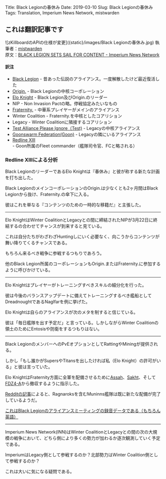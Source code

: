 Title: Black Legionの春休み
Date: 2019-03-10
Slug: Black Legionの春休み
Tags: Translation, Imperium News Network, mistwarden


## これは翻訳記事です
![zKillboardのAPIの仕様が変更]({static}/images/Black Legionの春休み.jpg)
執筆者：[mistwarden](https://imperium.news/author/mistwarden/)  
原文：[BLACK LEGION SETS SAIL FOR CONTENT - Imperium News Network](https://imperium.news/black-legion-sets-sail-for-content/)


#### 訳注
- [Black Legion](http://evemaps.dotlan.net/alliance/Black_Legion...) - 昔あった伝説のアライアンス。一度解散したけど最近復活した
- [Origin.](http://evemaps.dotlan.net/corp/Origin.) - Black Legionの中核コーポレーション
- [Elo Knight](https://zkillboard.com/character/1511725012/) - Black Legion及びOrigin.のリーダー
- NIP - Non Invasion Pactの略。停戦協定みたいなもの
- [Fraternity.](http://evemaps.dotlan.net/alliance/Fraternity.) - 中華系プレイヤーがメインのアライアンス
- Winter Coalition - Fraternity.を中核としたコアリション
- Legacy - Winter Coalitionに隣接するコアリション
- [Test Alliance Please Ignore（Test)](http://evemaps.dotlan.net/alliance/Test_Alliance_Please_Ignore) - Legacyの中核アライアンス
- [Goonswarm Federation(Goon)](http://evemaps.dotlan.net/alliance/Goonswarm_Federation) - Legacyの隣にいるアライアンス
- [Redline XIII](https://zkillboard.com/character/2113754742/) - Goon所属のFleet commander（艦隊司令官、FCと略される）

### Redline XIIIによる分析
Black LegionのリーダーであるElo Knightは『春休み』と彼が称する新たな計画を打ち出した。

Black LegionのメインコーポレーションのOrigin.は少なくとも2ヶ月間はBlack Legionから抜け、Fraternity.の傘下に入る。

彼はこれを単なる『コンテンツのための一時的な移籍だ』と主張した。

----

Elo KnightはWinter CoalitionとLegacyとの間に締結されたNIPが3月22日に終結するの合わせてチャンスが到来すると見ている。

これは自分たちがわざわざHuntingしにいく必要なく、向こうからコンテンツが舞い降りてくるチャンスである。

もちろん来るべき戦争に参戦するつもりであろう。

他のBlack Legion所属のコーポレーションもOrigin.またはFraternity.に参加するように呼びかけている。

----

Elo Knightはプレイヤーがトレーニングすべきスキルの細分化を行った。

彼は今後のバランスアップデートに備えてトレーニングするべき艦船としてDreadnoughtであるNaglfarを例に挙げた。

Elo Knightは自らのアライアンスが次のメタを制すると信じている。

彼は「毎日艦隊を出す予定だ」と言っている。しかしながらWinter Coalitionの領土のためにEntosisや防衛をするつもりはない。

----

Black LegionのメンバーへのPvEオプションとしてRattingやMiningが提供される。

しかし「もし誰かがSupersやTitansを出したければ私（Elo Knight）の許可がいる」と彼は言っていた。

Elo KnightはFraternity方面に全軍を配備させるために[Assah](http://evemaps.dotlan.net/map/Derelik/Assah)、[Sakht](http://evemaps.dotlan.net/map/Aridia/Sakht)、そして[FDZ4-A](http://evemaps.dotlan.net/map/Geminate/FDZ4-A)から撤収するように指示した。

[Redditの記事](https://www.reddit.com/r/Eve/comments/aza2ma/origin_dropping_from_bl/ei6capk/)によると、Ragnaroksを含むMuninns艦隊は既に新たな配備が完了しているようだ。

[これはBlack Legionのアライアンスミーティングの録音データである（もちろん英語）](https://soundcloud.com/user-933545911)

---

Imperium News Network(INN)はWinter CoalitionとLegacyとの間の次の大規模の戦争において、どちら側により多くの勢力が加わるか逐次観測していく予定である。

ImperiumはLegacy側として参戦するのか？北部勢力はWinter Coalition側として参戦するのか？

これは大いに気になる疑問である。
